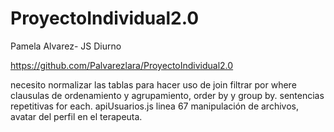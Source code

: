 # ProyectoIndividual2.0

Pamela Alvarez- JS Diurno

https://github.com/Palvarezlara/ProyectoIndividual2.0


necesito
normalizar las tablas para hacer uso de join
filtrar por where 
clausulas de ordenamiento y agrupamiento, order by y group by. 
sentencias repetitivas for each. apiUsuarios.js linea 67
manipulación de archivos, avatar del perfil en el terapeuta. 


